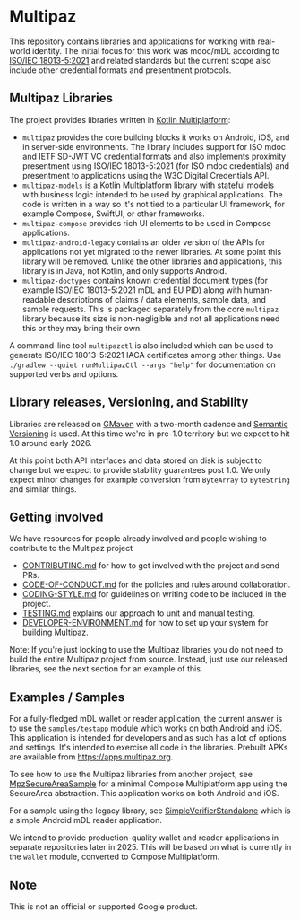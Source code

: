 # Multipaz

This repository contains libraries and applications for working with real-world
identity. The initial focus for this work was mdoc/mDL according to [ISO/IEC 18013-5:2021](https://www.iso.org/standard/69084.html)
and related standards but the current scope also include other credential formats and
presentment protocols.

## Multipaz Libraries

The project provides libraries written in [Kotlin Multiplatform](https://kotlinlang.org/docs/multiplatform.html):

- `multipaz` provides the core building blocks it works on Android,
  iOS, and in server-side environments. The library includes support 
  for ISO mdoc and IETF SD-JWT VC credential formats and also implements
  proximity presentment using ISO/IEC 18013-5:2021 (for ISO mdoc credentials)
  and presentment to applications using the W3C Digital Credentials API.
- `multipaz-models` is a Kotlin Multiplatform library with stateful models
  with business logic intended to be used by graphical applications. The code
  is written in a way so it's not tied to a particular UI framework, for
  example Compose, SwiftUI, or other frameworks.
- `multipaz-compose` provides rich UI elements to be used in Compose
  applications.
- `multipaz-android-legacy` contains an older version of the APIs for
  applications not yet migrated to the newer libraries. At some point this
  library will be removed. Unlike the other libraries and applications, this
  library is in Java, not Kotlin, and only supports Android.
- `multipaz-doctypes` contains known credential document types (for example
  ISO/IEC 18013-5:2021 mDL and EU PID) along with human-readable descriptions
  of claims / data elements, sample data, and sample requests. This is
  packaged separately from the core `multipaz` library because its size is
  non-negligible and not all applications need this or they may bring their
  own.

A command-line tool `multipazctl` is also included which can be used to generate
ISO/IEC 18013-5:2021 IACA certificates among other things. Use
`./gradlew --quiet runMultipazCtl --args "help"` for documentation on supported
verbs and options.

## Library releases, Versioning, and Stability

Libraries are released on [GMaven](https://maven.google.com/) with a two-month cadence
and [Semantic Versioning](https://en.wikipedia.org/wiki/Software_versioning#Semantic_versioning)
is used. At this time we're in pre-1.0 territory but we expect to hit 1.0 around
early 2026.

At this point both API interfaces and data stored on disk is subject to change
but we expect to provide stability guarantees post 1.0. We only expect minor changes
for example conversion from `ByteArray` to `ByteString` and similar things.

## Getting involved

We have resources for people already involved and people wishing to contribute
to the Multipaz project
- [CONTRIBUTING.md](CONTRIBUTING.md) for how to get involved with the project and send PRs.
- [CODE-OF-CONDUCT.md](CODE-OF-CONDUCT.md) for the policies and rules around collaboration.
- [CODING-STYLE.md](CODING-STYLE.md) for guidelines on writing code to be included in the project.
- [TESTING.md](TESTING.md) explains our approach to unit and manual testing.
- [DEVELOPER-ENVIRONMENT.md](DEVELOPER-ENVIRONMENT.md) for how to set up your system for building Multipaz.

Note: If you're just looking to use the Multipaz libraries you do not need to build
the entire Multipaz project from source. Instead, just use our released libraries,
see the next section for an example of this.

## Examples / Samples

For a fully-fledged mDL wallet or reader application, the current answer is to use
the `samples/testapp` module which works on both Android and iOS. This application
is intended for developers and as such has a lot of options and settings. It's
intended to exercise all code in the libraries. Prebuilt APKs are available
from https://apps.multipaz.org.

To see how to use the Multipaz libraries from another project, see
[MpzSecureAreaSample](https://github.com/davidz25/MpzSecureAreaSample) for a
minimal Compose Multiplatform app using the SecureArea abstraction. This application
works on both Android and iOS.

For a sample using the legacy library, see
[SimpleVerifierStandalone](https://github.com/davidz25/SimpleVerifierStandalone)
which is a simple Android mDL reader application.

We intend to provide production-quality wallet and reader applications in separate
repositories later in 2025. This will be based on what is currently in the `wallet`
module, converted to Compose Multiplatform.

## Note

This is not an official or supported Google product.

